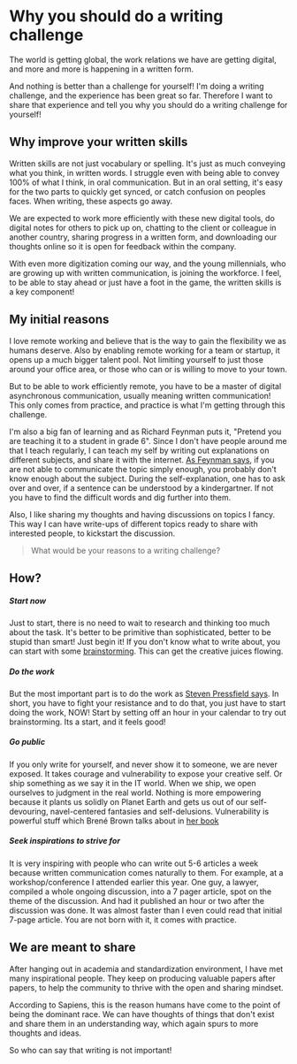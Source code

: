 
# Why you should do a writing challenge

The world is getting global, the work relations we have are getting digital, and more and more is happening in a written form.

And nothing is better than a challenge for yourself! I'm doing a writing challenge, and the experience has been great so far. Therefore I want to share that experience and tell you why you should do a writing challenge for yourself!

## Why improve your written skills

Written skills are not just vocabulary or spelling. It's just as much conveying what you think, in written words. I struggle even with being able to convey 100% of what I think, in oral communication. But in an oral setting, it's easy for the two parts to quickly get synced, or catch confusion on peoples faces. When writing, these aspects go away.

We are expected to work more efficiently with these new digital tools, do digital notes for others to pick up on, chatting to the client or colleague in another country, sharing progress in a written form, and downloading our thoughts online so it is open for feedback within the company.

With even more digitization coming our way, and the young millennials, who are growing up with written communication, is joining the workforce. I feel, to be able to stay ahead or just have a foot in the game, the written skills is a key component!

## My initial reasons

I love remote working and believe that is the way to gain the flexibility we as humans deserve. Also by enabling remote working for a team or startup, it opens up a much bigger talent pool. Not limiting yourself to just those around your office area, or those who can or is willing to move to your town.

But to be able to work efficiently remote, you have to be a master of digital asynchronous communication, usually meaning written communication! This only comes from practice, and practice is what I'm getting through this challenge.

I'm also a big fan of learning and as Richard Feynman puts it, "Pretend you are teaching it to a student in grade 6". Since I don't have people around me that I teach regularly, I can teach my self by writing out explanations on different subjects, and share it with the internet. [As Feynman says]([https://fs.blog/2012/04/feynman-technique/](https://fs.blog/2012/04/feynman-technique/)), if you are not able to communicate the topic simply enough, you probably don't know enough about the subject. During the self-explanation, one has to ask over and over, if a sentence can be understood by a kindergartner. If not you have to find the difficult words and dig further into them.

Also, I like sharing my thoughts and having discussions on topics I fancy. This way I can have write-ups of different topics ready to share with interested people, to kickstart the discussion.

> What would be your reasons to a writing challenge?

## How?

##### Start now
Just to start, there is no need to wait to research and thinking too much about the task. It's better to be primitive than sophisticated, better to be stupid than smart! Just begin it! If you don't know what to write about, you can start with some [brainstorming](https://zapier.com/blog/brainstorming/). This can get the creative juices flowing.

##### Do the work
But the most important part is to do the work as [Steven Pressfield says](https://www.goodreads.com/book/show/10645233-do-the-work). In short, you have to fight your resistance and to do that, you just have to start doing the work, NOW! Start by setting off an hour in your calendar to try out brainstorming. Its a start, and it feels good!

##### Go public
If you only write for yourself, and never show it to someone, we are never exposed. It takes courage and vulnerability to expose your creative self. Or ship something as we say it in the IT world. When we ship, we open ourselves to judgment in the real world. Nothing is more empowering because it plants us solidly on Planet Earth and gets us out of our self-devouring, navel-centered fantasies and self-delusions. Vulnerability is powerful stuff which Brené Brown talks about in [her book](https://www.goodreads.com/book/show/23500254-the-power-of-vulnerability?ac=1&from_search=true)

##### Seek inspirations to strive for
It is very inspiring with people who can write out 5-6 articles a week because written communication comes naturally to them. For example, at a workshop/conference I attended earlier this year. One guy, a lawyer, compiled a whole ongoing discussion, into a 7 pager article, spot on the theme of the discussion. And had it published an hour or two after the discussion was done. It was almost faster than I even could read that initial 7-page article. You are not born with it, it comes with practice.

## We are meant to share
After hanging out in academia and standardization environment, I have met many inspirational people. They keep on producing valuable papers after papers, to help the community to thrive with the open and sharing mindset.

According to Sapiens, this is the reason humans have come to the point of being the dominant race. We can have thoughts of things that don't exist and share them in an understanding way, which again spurs to more thoughts and ideas.

So who can say that writing is not important!
<!--stackedit_data:
eyJoaXN0b3J5IjpbODQwNDM3MjM0XX0=
-->